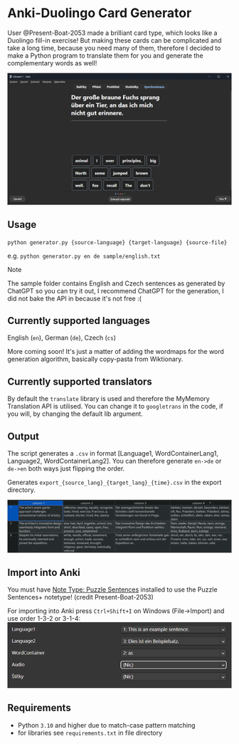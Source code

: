 # Anki-Duolingo Card Generator
User @Present-Boat-2053 made a brilliant card type, which looks like a Duolingo fill-in exercise! But making these cards can be complicated and take a long time, because you need many of them, therefore I decided to make a Python program to translate them for you and generate the complementary words as well!

![alt text](docs/obrazek.png)

## Usage
``python generator.py {source-language} {target-language} {source-file}``

e.g. ``python generator.py en de sample/english.txt``

> [!NOTE]
> The sample folder contains English and Czech sentences as generated by ChatGPT so you can try it out, I recommend ChatGPT for the generation, I did not bake the API in because it's not free :(

## Currently supported languages
English (``en``), German (``de``), Czech (``cs``)

More coming soon! It's just a matter of adding the wordmaps for the word generation algorithm, basically copy-pasta from Wiktionary. 

## Currently supported translators
By default the ``translate`` library is used and therefore the MyMemory Translation API is utilised. You can change it to ``googletrans`` in the code, if you will, by changing the default lib argument. 

## Output
The script generates a ``.csv`` in format [Language1, WordContainerLang1, Language2, WordContainerLang2]. You can therefore generate ``en->de`` or ``de->en`` both ways just flipping the order. 

Generates ``export_{source_lang}_{target_lang}_{time}.csv`` in the export directory.

![example csv](docs/obrazek-2.png)

## Import into Anki
You must have [Note Type: Puzzle Sentences](https://ankiweb.net/shared/info/1522392024) installed to use the Puzzle Sentences+ notetype! (credit Present-Boat-2053)

For importing into Anki press ``Ctrl+Shift+I`` on Windows (File->Import) and use order 1-3-2 or 3-1-4:
![alt text](docs/obrazek-1.png)

## Requirements
- Python ``3.10`` and higher due to match-case pattern matching
- for libraries see ``requirements.txt`` in file directory